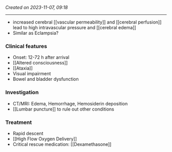 *Created on 2023-11-07, 09:18* 

---
- increased cerebral [[vascular permeability]] and [[cerebral perfusion]] lead to high intravascular pressure and [[cerebral edema]]
- Similar as Eclampsia? 

### Clinical features
- Onset: 12-72 h after arrival
- [[Altered consciousness]]
- [[Ataxia]]
- Visual impairment
- Bowel and bladder dysfunction

### Investigation
- CT/MRI: Edema, Hemorrhage, Hemosiderin deposition
- [[Lumbar puncture]] to rule out other conditions

### Treatment
- Rapid descent
- [[High Flow Oxygen Delivery]]
- Critical rescue medication: [[Dexamethasone]] 